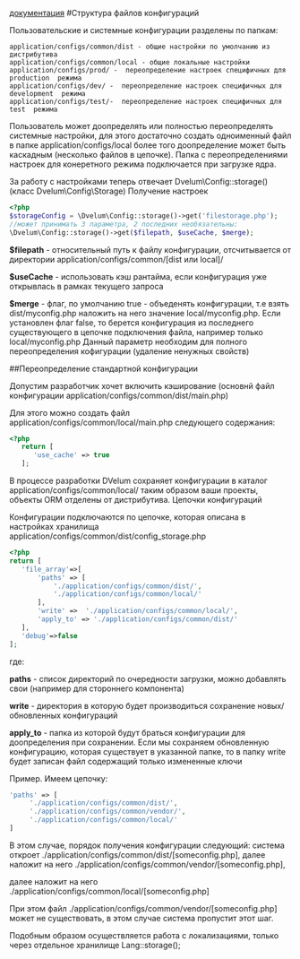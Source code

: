 [документация](readme.md)
#Структура файлов конфигураций

Пользовательские и системные конфигурации разделены по папкам:

    application/configs/common/dist - общие настройки по умолчанию из дистрибутива
    application/configs/common/local - общие локальные настройки
    application/configs/prod/ -  переопределение настроек специфичных для  production  режима
    application/configs/dev/ -  переопределение настроек специфичных для  development  режима
    application/configs/test/-  переопределение настроек специфичных для  test  режима

Пользователь может доопределять или полностью переопределять системные настройки, для этого достаточно создать одноименный файл в папке application/configs/local более того доопределение может быть каскадным (несколько файлов в цепочке). Папка с переопределениями настроек для конеретного режима подключается при загрузке ядра.

За работу с настройками теперь отвечает Dvelum\Config::storage() (класс Dvelum\Config\Storage)
Получение настроек

```php
<?php
$storageConfig = \Dvelum\Config::storage()->get('filestorage.php');
//может принимать 3 параметра, 2 последних необязательны:
\Dvelum\Config::storage()->get($filepath, $useCache, $merge);
```

**$filepath** - относительный путь к файлу конфигурации, отсчитывается от директории application/configs/common/[dist или local]/

**$useCache** - использовать кэш рантайма, если конфигурация уже открывлась в рамках текущего запроса

**$merge** - флаг, по умолчанию  true  - объеденять конфигурации, т.е взять  dist/myconfig.php  наложить на него значение  local/myconfig.php. Если установлен флаг  false, то берется конфигурация из последнего существующего в цепочке подключения файла, например только local/myconfig.php Данный параметр необходим для полного переопределения кофигурации (удаление ненужных свойств)

##Переопределение стандартной конфигурации

Допустим разработчик хочет включить кэширование (основнй файл конфигурации application/configs/common/dist/main.php)

Для этого можно создать файл application/configs/common/local/main.php  следующего содержания:

```php
<?php
   return [
      'use_cache' => true
   ];
```
 

В процессе разработки DVelum  сохраняет конфигурации в каталог application/configs/common/local/ таким образом ваши проекты, объекты  ORM  отделены от дистрибутива.
Цепочки конфигураций

Конфигурации подключаются по цепочке, которая описана в настройках хранилища application/configs/common/dist/config_storage.php

```php
<?php
return [
   'file_array'=>[
       'paths' => [
           './application/configs/common/dist/',
           './application/configs/common/local/'
       ],
       'write' =>  './application/configs/common/local/',
       'apply_to' => './application/configs/common/dist/'
   ],
   'debug'=>false
];
```
где: 

**paths**  -  список директорий по очередности загрузки, можно добавлять свои (например для стороннего компонента)

**write** -  директория в которую будет производиться сохранение новых/обновленных конфигураций

**apply_to**  - папка из которой будут браться конфигурации для доопределения при сохранении. Если мы сохраняем обновленную конфигурацию, которая существует в указанной папке, то в папку write  будет записан файл содержащий только измененные ключи

Пример. Имеем цепочку:
```php
'paths' => [
     './application/configs/common/dist/',
     './application/configs/common/vendor/',
     './application/configs/common/local/'
]
```

В этом случае, порядок получения конфигурации следующий:  система откроет ./application/configs/common/dist/[someconfig.php], далее наложит на него ./application/configs/common/vendor/[someconfig.php],

далее наложит на него ./application/configs/common/local/[someconfig.php]

При этом файл ./application/configs/common/vendor/[someconfig.php]   может не существовать, в этом случае система пропустит этот шаг.

Подобным образом осуществляется работа с локализациями, только через отдельное хранилище Lang::storage();